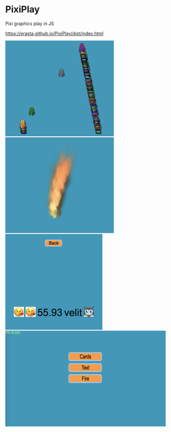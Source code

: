# PixiPlay
Pixi graphics play in JS

https://erasta.github.io/PixiPlay/dist/index.html

<img src="screenshots/scr_cards.png" height="300"> <img src="screenshots/scr_fire.png" height="300"> <img src="screenshots/scr_text.png" height="300">
<img src="screenshots/scr_menu.png" height="300">
